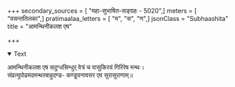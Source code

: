 +++
secondary_sources = [ "महा-सुभाषित-सङ्ग्रहः - 5020",]
meters = [ "वसन्ततिलका",]
pratimaalaa_letters = [ "म", "स", "ण",]
jsonClass = "Subhaashita"
title = "आमन्थिनीकलश एष"

+++

<details open><summary>Text</summary>

आमन्थिनीकलश एष सदुग्धसिन्धुर् वेत्रं च वासुकिरयं गिरिरेष मन्थः।  
संप्रत्युपोढमदमन्थरबाहुदण्ड- कण्डूयनावसर एव सुरासुराणाम्॥
</details>
